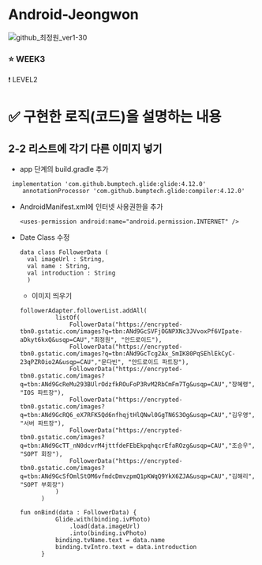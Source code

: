 # Android-Jeongwon
![github_최정원_ver1-30](https://user-images.githubusercontent.com/70698151/135754672-247d3366-22e1-4131-9cc4-69781c943a66.png)


### :star: WEEK3
:exclamation: LEVEL2

# :white_check_mark: 구현한 로직(코드)을 설명하는 내용
## 2-2 리스트에 각기 다른 이미지 넣기
* app 단계의 build.gradle 추가
```
 implementation 'com.github.bumptech.glide:glide:4.12.0'
    annotationProcessor 'com.github.bumptech.glide:compiler:4.12.0'
  ```
* AndroidManifest.xml에 인터넷 사용권한을 추가
  ```
  <uses-permission android:name="android.permission.INTERNET" />
  ```
* Date Class 수정
  ```
  data class FollowerData (
    val imageUrl : String,
    val name : String,
    val introduction : String
    )
  ```
  * 이미지 띄우기
  ```
  followerAdapter.followerList.addAll(
            listOf(
                FollowerData("https://encrypted-tbn0.gstatic.com/images?q=tbn:ANd9GcSVFjOGNPXNc3JVvoxPf6VIpate-aDkyt6kxQ&usqp=CAU","최정원", "안드로이드"),
                FollowerData("https://encrypted-tbn0.gstatic.com/images?q=tbn:ANd9GcTcg2Ax_SmIK80PqSEhlEkCyC-23qPZROio2A&usqp=CAU","문다빈", "안드로이드 파트장"),
                FollowerData("https://encrypted-tbn0.gstatic.com/images?q=tbn:ANd9GcReMu293BUlrOdzfkROuFoP3RvM2RbCmFm7Tg&usqp=CAU","장혜령", "IOS 파트장"),
                FollowerData("https://encrypted-tbn0.gstatic.com/images?q=tbn:ANd9GcRQ6_eX7RFK5Qd6nfhqjtHlQNwl0GgTN6S3Og&usqp=CAU","김우영", "서버 파트장"),
                FollowerData("https://encrypted-tbn0.gstatic.com/images?q=tbn:ANd9GcTT_nN0dcvrM4jttfdeFEbEkpqhqcrEfaROzg&usqp=CAU","조승우", "SOPT 회장"),
                FollowerData("https://encrypted-tbn0.gstatic.com/images?q=tbn:ANd9GcSfOmlStOM6vfmdcDmvzpmQ1pKWqQ9YkX6ZJA&usqp=CAU","김해리", "SOPT 부회장")
            )
        )
  ```
  ```
  fun onBind(data : FollowerData) {
            Glide.with(binding.ivPhoto)
                .load(data.imageUrl)
                .into(binding.ivPhoto)
            binding.tvName.text = data.name
            binding.tvIntro.text = data.introduction
        }
  ```
  




